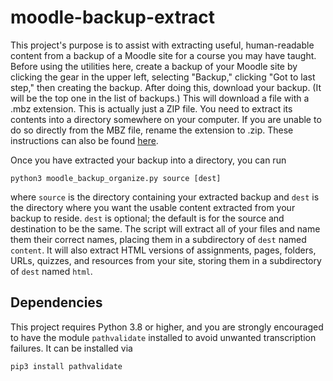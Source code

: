 # moodle-backup-extract

This project's purpose is to assist with extracting useful, human-readable content from a backup of a Moodle site for a course you may have taught. Before using the utilities here, create a backup of your Moodle site by clicking the gear in the upper left, selecting "Backup," clicking "Got to last step," then creating the backup. After doing this, download your backup. (It will be the top one in the list of backups.) This will download a file with a .mbz extension. This is actually just a ZIP file. You need to extract its contents into a directory somewhere on your computer. If you are unable to do so directly from the MBZ file, rename the extension to .zip. These instructions can also be found [here](http://www.reades.com/2012/11/29/mb-archives/).

Once you have extracted your backup into a directory, you can run

`python3 moodle_backup_organize.py source [dest]`

where `source` is the directory containing your extracted backup and `dest` is the directory where you want the usable content extracted from your backup to reside. `dest` is optional; the default is for the source and destination to be the same. The script will extract all of your files and name them their correct names, placing them in a subdirectory of `dest` named `content`. It will also extract HTML versions of assignments, pages, folders, URLs, quizzes, and resources from your site, storing them in a subdirectory of `dest` named `html`.

## Dependencies

This project requires Python 3.8 or higher, and you are strongly encouraged to have the module `pathvalidate` installed to avoid unwanted transcription failures. It can be installed via

`pip3 install pathvalidate`
